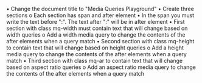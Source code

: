 •	Change the document title to "Media Queries Playground"
•	Create three sections
o	Each section has span and after element
•	In the span you must write the text before ":". The text after ":" will be in after element
•	First section with class mq-width must contain text that will change based on width queries
o	Add a width media query to change the contents of the after elements when a query match
•	Second section with class mq-height to contain text that will change based on height queries
o	Add a height media query to change the contents of the after elements when a query match
•	Third section with class mq-ar to contain text that will change based on aspect ratio queries
o	Add an aspect ratio media query to change the contents of the after elements when a query match
